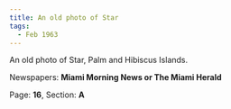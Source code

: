 ```yaml
---  
title: An old photo of Star  
tags:  
  - Feb 1963  
---  
```

  
An old photo of Star, Palm and Hibiscus Islands.  
  
Newspapers: **Miami Morning News or The Miami Herald**  
  
Page: **16**, Section: **A** 
